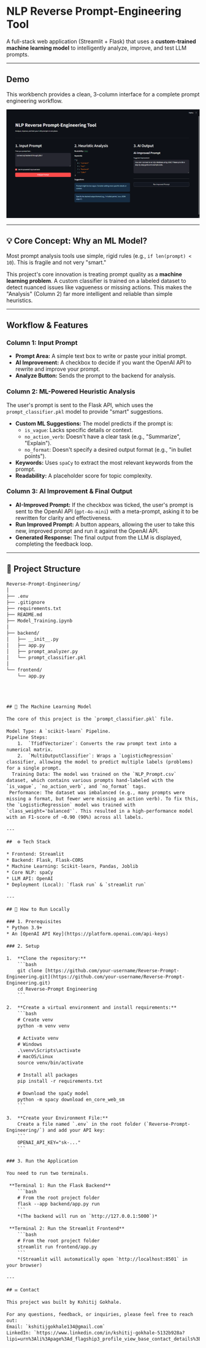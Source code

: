 # NLP Reverse Prompt-Engineering Tool

A full-stack web application (Streamlit + Flask) that uses a **custom-trained machine learning model** to intelligently analyze, improve, and test LLM prompts.

---

## Demo

This workbench provides a clean, 3-column interface for a complete prompt engineering workflow.

![Demo Screenshot](image.png)

---

## 💡 Core Concept: Why an ML Model?

Most prompt analysis tools use simple, rigid rules (e.g., `if len(prompt) < 10`). This is fragile and not very "smart."

This project's core innovation is treating prompt quality as a **machine learning problem**. A custom classifier is trained on a labeled dataset to detect nuanced issues like vagueness or missing actions. This makes the "Analysis" (Column 2) far more intelligent and reliable than simple heuristics.

---

## Workflow & Features

### Column 1: Input Prompt
* **Prompt Area:** A simple text box to write or paste your initial prompt.
* **AI Improvement:** A checkbox to decide if you want the OpenAI API to rewrite and improve your prompt.
* **Analyze Button:** Sends the prompt to the backend for analysis.

### Column 2: ML-Powered Heuristic Analysis
The user's prompt is sent to the Flask API, which uses the `prompt_classifier.pkl` model to provide "smart" suggestions.
* **Custom ML Suggestions:** The model predicts if the prompt is:
    * `is_vague`: Lacks specific details or context.
    * `no_action_verb`: Doesn't have a clear task (e.g., "Summarize", "Explain").
    * `no_format`: Doesn't specify a desired output format (e.g., "in bullet points").
* **Keywords:** Uses `spaCy` to extract the most relevant keywords from the prompt.
* **Readability:** A placeholder score for topic complexity.

### Column 3: AI Improvement & Final Output
* **AI-Improved Prompt:** If the checkbox was ticked, the user's prompt is sent to the OpenAI API (`gpt-4o-mini`) with a meta-prompt, asking it to be rewritten for clarity and effectiveness.
* **Run Improved Prompt:** A button appears, allowing the user to take this new, improved prompt and run it against the OpenAI API.
* **Generated Response:** The final output from the LLM is displayed, completing the feedback loop.

---

## 📂 Project Structure

```text
Reverse-Prompt-Engineering/
│
├── .env                  
├── .gitignore            
├── requirements.txt      
├── README.md             
├── Model_Training.ipynb  
│
├── backend/
│   ├── __init__.py       
│   ├── app.py            
│   ├── prompt_analyzer.py 
│   └── prompt_classifier.pkl 
│
└── frontend/
    └── app.py




## 🤖 The Machine Learning Model

The core of this project is the `prompt_classifier.pkl` file.

Model Type: A `scikit-learn` Pipeline.
Pipeline Steps:
    1.  `TfidfVectorizer`: Converts the raw prompt text into a numerical matrix.
    2.  `MultiOutputClassifier`: Wraps a `LogisticRegression` classifier, allowing the model to predict multiple labels (problems) for a single prompt.
  Training Data: The model was trained on the `NLP_Prompt.csv` dataset, which contains various prompts hand-labeled with the `is_vague`, `no_action_verb`, and `no_format` tags.
 Performance: The dataset was imbalanced (e.g., many prompts were missing a format, but fewer were missing an action verb). To fix this, the `LogisticRegression` model was trained with `class_weight='balanced'`. This resulted in a high-performance model with an F1-score of ~0.90 (90%) across all labels.

---

##  ⚙️ Tech Stack

* Frontend: Streamlit
* Backend: Flask, Flask-CORS
* Machine Learning: Scikit-learn, Pandas, Joblib
* Core NLP: spaCy
* LLM API: OpenAI
* Deployment (Local): `flask run` & `streamlit run`

---

## 🚀 How to Run Locally

### 1. Prerequisites
* Python 3.9+
* An [OpenAI API Key](https://platform.openai.com/api-keys)

### 2. Setup

1.  **Clone the repository:**
    ```bash
    git clone [https://github.com/your-username/Reverse-Prompt-Engineering.git](https://github.com/your-username/Reverse-Prompt-Engineering.git)
    cd Reverse-Prompt Engineering
    ```

2.  **Create a virtual environment and install requirements:**
    ```bash
    # Create venv
    python -m venv venv
    
    # Activate venv
    # Windows
    .\venv\Scripts\activate
    # macOS/Linux
    source venv/bin/activate
    
    # Install all packages
    pip install -r requirements.txt
    
    # Download the spaCy model
    python -m spacy download en_core_web_sm
    ```

3.  **Create your Environment File:**
    Create a file named `.env` in the root folder (`Reverse-Prompt-Engineering/`) and add your API key:
    ```
    OPENAI_API_KEY="sk-..."
    ```

### 3. Run the Application

You need to run two terminals.

 **Terminal 1: Run the Flask Backend**
    ```bash
    # From the root project folder
    flask --app backend/app.py run
    ```
    *(The backend will run on `http://127.0.0.1:5000`)*

 **Terminal 2: Run the Streamlit Frontend**
    ```bash
    # From the root project folder
    streamlit run frontend/app.py
    ```
    *(Streamlit will automatically open `http://localhost:8501` in your browser)

---

## ✉️ Contact

This project was built by Kshitij Gokhale.

For any questions, feedback, or inquiries, please feel free to reach out:
Email: `kshitijgokhale134@gmail.com`
LinkedIn: `https://www.linkedin.com/in/kshitij-gokhale-5132b928a?lipi=urn%3Ali%3Apage%3Ad_flagship3_profile_view_base_contact_details%3Bn7YHafHyQOiht%2BFEv1%2BNkA%3D%3D`